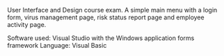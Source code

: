 User Interface and Design course exam. A simple main menu with a login form, virus management page, risk status report page and employee activity page. 

Software used: Visual Studio with the Windows application forms framework
Language: Visual Basic

